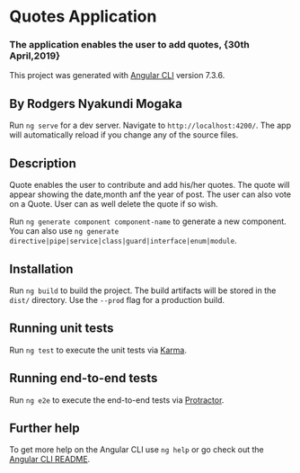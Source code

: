 # Quotes Application

### The application enables the user to add quotes, {30th April,2019}

This project was generated with [Angular CLI](https://github.com/angular/angular-cli) version 7.3.6.

## By Rodgers Nyakundi Mogaka

Run `ng serve` for a dev server. Navigate to `http://localhost:4200/`. The app will automatically reload if you change any of the source files.

## Description
Quote enables the user to contribute and add his/her quotes. The quote will appear showing the date,month anf the year of post.
The user can also vote on a Quote.
User can as well delete the quote if so wish.

Run `ng generate component component-name` to generate a new component. You can also use `ng generate directive|pipe|service|class|guard|interface|enum|module`.

## Installation

Run `ng build` to build the project. The build artifacts will be stored in the `dist/` directory. Use the `--prod` flag for a production build.

## Running unit tests

Run `ng test` to execute the unit tests via [Karma](https://karma-runner.github.io).

## Running end-to-end tests

Run `ng e2e` to execute the end-to-end tests via [Protractor](http://www.protractortest.org/).

## Further help

To get more help on the Angular CLI use `ng help` or go check out the [Angular CLI README](https://github.com/angular/angular-cli/blob/master/README.md).
